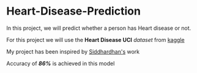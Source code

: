 # Heart-Disease-Prediction

In this project, we will predict whether a person has Heart disease or not. 

For this project we will use the **Heart Disease UCI** *dataset* from [kaggle](https://www.kaggle.com/ronitf/heart-disease-uci)

My project has been inspired by [Siddhardhan's](https://youtu.be/qmqCYC-MBQo) work

Accuracy of ***86%*** is achieved in this model
